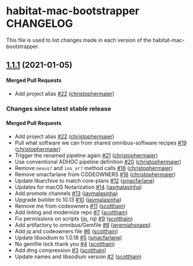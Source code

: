 habitat-mac-bootstrapper CHANGELOG
==========================
This file is used to list changes made in each version of the habitat-mac-bootstrapper.

<!-- latest_release 1.1.1 -->
## [1.1.1](https://github.com/habitat-sh/mac-bootstrapper/tree/1.1.1) (2021-01-05)

#### Merged Pull Requests
- Add project alias [#22](https://github.com/habitat-sh/mac-bootstrapper/pull/22) ([christophermaier](https://github.com/christophermaier))
<!-- latest_release -->

<!-- release_rollup since=1.0.12 -->
### Changes since latest stable release

#### Merged Pull Requests
- Add project alias [#22](https://github.com/habitat-sh/mac-bootstrapper/pull/22) ([christophermaier](https://github.com/christophermaier)) <!-- 1.1.1 -->
- Pull what software we can from shared omnibus-software recipes [#19](https://github.com/habitat-sh/mac-bootstrapper/pull/19) ([christophermaier](https://github.com/christophermaier)) <!-- 1.1.0 -->
- Trigger the renamed pipeline again [#21](https://github.com/habitat-sh/mac-bootstrapper/pull/21) ([christophermaier](https://github.com/christophermaier)) <!-- 1.0.17 -->
- Use conventional ADHOC pipeline definition [#20](https://github.com/habitat-sh/mac-bootstrapper/pull/20) ([christophermaier](https://github.com/christophermaier)) <!-- 1.0.16 -->
- Remove `nexus?` and `ios_xr?` method calls [#18](https://github.com/habitat-sh/mac-bootstrapper/pull/18) ([christophermaier](https://github.com/christophermaier)) <!-- 1.0.15 -->
- Remove smacfarlane from CODEOWNERS [#16](https://github.com/habitat-sh/mac-bootstrapper/pull/16) ([christophermaier](https://github.com/christophermaier)) <!-- 1.0.14 -->
- Update libarchive to match core-plans [#12](https://github.com/habitat-sh/mac-bootstrapper/pull/12) ([smacfarlane](https://github.com/smacfarlane)) <!-- 1.0.13 -->
- Updates for macOS Notarization [#14](https://github.com/habitat-sh/mac-bootstrapper/pull/14) ([jaymalasinha](https://github.com/jaymalasinha)) <!-- 1.0.12 -->
- Add promote channels [#13](https://github.com/habitat-sh/mac-bootstrapper/pull/13) ([jaymalasinha](https://github.com/jaymalasinha)) <!-- 1.0.11 -->
- Upgrade builder to 10.13 [#10](https://github.com/habitat-sh/mac-bootstrapper/pull/10) ([jaymalasinha](https://github.com/jaymalasinha)) <!-- 1.0.10 -->
- Remove me from codeowners [#11](https://github.com/habitat-sh/mac-bootstrapper/pull/11) ([scotthain](https://github.com/scotthain)) <!-- 1.0.9 -->
- Add linting and modernize repo [#7](https://github.com/habitat-sh/mac-bootstrapper/pull/7) ([scotthain](https://github.com/scotthain)) <!-- 1.0.8 -->
- Fix permissions on scripts (jq, rq) [#9](https://github.com/habitat-sh/mac-bootstrapper/pull/9) ([scotthain](https://github.com/scotthain)) <!-- 1.0.7 -->
- Add artifactory to omnibus/Gemfile [#8](https://github.com/habitat-sh/mac-bootstrapper/pull/8) ([jeremiahsnapp](https://github.com/jeremiahsnapp)) <!-- 1.0.6 -->
- Add jq and codeowners file [#6](https://github.com/habitat-sh/mac-bootstrapper/pull/6) ([scotthain](https://github.com/scotthain)) <!-- 1.0.5 -->
- Update libsodium to 1.0.18 [#5](https://github.com/habitat-sh/mac-bootstrapper/pull/5) ([smacfarlane](https://github.com/smacfarlane)) <!-- 1.0.4 -->
- No gemfile lock thank you [#4](https://github.com/habitat-sh/mac-bootstrapper/pull/4) ([scotthain](https://github.com/scotthain)) <!-- 1.0.3 -->
- Add dmg compression [#3](https://github.com/habitat-sh/mac-bootstrapper/pull/3) ([scotthain](https://github.com/scotthain)) <!-- 1.0.2 -->
- Update names and libsodium version [#2](https://github.com/habitat-sh/mac-bootstrapper/pull/2) ([scotthain](https://github.com/scotthain)) <!-- 1.0.1 -->
<!-- release_rollup -->

<!-- latest_stable_release -->
<!-- latest_stable_release -->